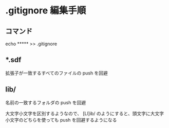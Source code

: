 # .gitignore 編集手順
## コマンド
echo ***** >> .gitignore

## *.sdf
拡張子が一致するすべてのファイルの push を回避

## lib/
名前の一致するフォルダの push を回避

大文字小文字を区別するようなので、
[Ll]ib/ のようにすると、頭文字に大文字小文字のどちらを使っても push を回避するようになる
